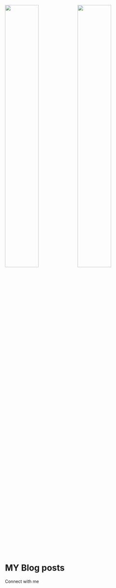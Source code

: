 <img align="left" width="47%" src="https://github-readme-stats.vercel.app/api?username=Saqib7khan&show_icons=true&theme=radical" />
<img align="left" width="47%" src="https://github-readme-stats.vercel.app/api/top-langs/?username=Saqib7khan&layout=compact" />

# MY Blog posts
<!-- BLOG-POST-LIST:START -->
<!-- BLOG-POST-LIST:END -->
Connect with me 